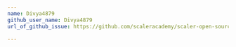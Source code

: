 ```yaml
---
name: Divya4879
github_user_name: Divya4879
url_of_github_issue: https://github.com/scaleracademy/scaler-open-source-september-challenge/issues/116
 
---
```

